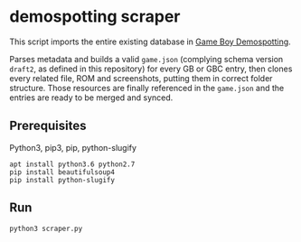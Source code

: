 # demospotting scraper

This script imports the entire existing database in [Game Boy Demospotting](http://privat.bahnhof.se/wb800787/gb/demos/by_year_desc.html).

Parses metadata and builds a valid `game.json` (complying schema version `draft2`, as defined in this repository) for every GB or GBC entry, then clones every related file, ROM and screenshots, putting them in correct folder structure. Those resources are finally referenced in the `game.json` and the entries are ready to be merged and synced.

## Prerequisites

Python3, pip3, pip, python-slugify

```
apt install python3.6 python2.7
pip install beautifulsoup4
pip install python-slugify
```

## Run

```
python3 scraper.py
```
